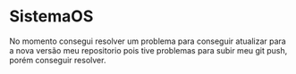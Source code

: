 # SistemaOS

No momento consegui resolver um problema para conseguir atualizar para a nova versão meu repositorio
pois tive problemas para subir meu git push, porém conseguir resolver.

